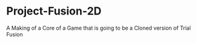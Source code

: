 Project-Fusion-2D
=================

A Making of a Core of a Game that is going to be a Cloned version of Trial Fusion
